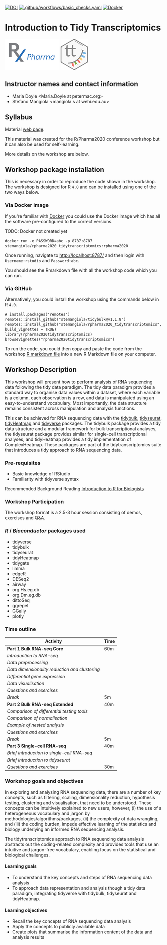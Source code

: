 <!-- badges: start -->
[![DOI](https://zenodo.org/badge/DOI/10.5281/zenodo.3959148.svg)](https://doi.org/10.5281/zenodo.3959148)
[![.github/workflows/basic_checks.yaml](https://github.com/stemangiola/rpharma2020_tidytranscriptomics/workflows/.github/workflows/basic_checks.yaml/badge.svg)](https://github.com/stemangiola/rpharma2020_tidytranscriptomics/actions) [![Docker](https://github.com/Bioconductor/rpharma2020/raw/master/docs/images/docker_icon.png)](https://hub.docker.com/repository/docker/stemangiola/rpharma2020_tidytranscriptomics) 	
<!-- badges: end -->

# Introduction to Tidy Transcriptomics
<p float="left">
<img height="100" alt="rpharma2020" src="rpharma_logo.png"/> 
<img height="100" alt="tidybulk" src="https://github.com/Bioconductor/BiocStickers/blob/master/tidybulk/tidybulk.png?raw=true"/>
</p>

## Instructor names and contact information

* Maria Doyle <Maria.Doyle at petermac.org>  
* Stefano Mangiola <mangiola.s at wehi.edu.au>

## Syllabus

Material [web page](https://stemangiola.github.io/rpharma2020_tidytranscriptomics/articles/tidytranscriptomics.html).

This material was created for the R/Pharma2020 conference workshop but it can also be used for self-learning.

More details on the workshop are below.

## Workshop package installation 

This is necessary in order to reproduce the code shown in the workshop. The workshop is designed for R `4.0` and can be installed using one of the two ways below.

### Via Docker image

If you're familiar with [Docker](https://docs.docker.com/get-docker/) you could use the Docker image which has all the software pre-configured to the correct versions.

TODO: Docker not created yet

```
docker run -e PASSWORD=abc -p 8787:8787 stemangiola/rpharma2020_tidytranscriptomics:rpharma2020
```

Once running, navigate to <http://localhost:8787/> and then login with
`Username:rstudio` and `Password:abc`.

You should see the Rmarkdown file with all the workshop code which you can run.

### Via GitHub

Alternatively, you could install the workshop using the commands below in R `4.0`.

```
# install.packages('remotes')
remotes::install_github("stemangiola/tidybulk@v1.1.8")
remotes::install_github("stemangiola/rpharma2020_tidytranscriptomics", build_vignettes = TRUE)
library(rpharma2020tidytranscriptomics)
browseVignettes("rpharma2020tidytranscriptomics")
```

To run the code, you could then copy and paste the code from the workshop [R markdown file](https://raw.githubusercontent.com/stemangiola/rpharma2020_tidytranscriptomics/master/vignettes/tidytranscriptomics.Rmd) into a new R Markdown file on your computer.

## Workshop Description

This workshop will present how to perform analysis of RNA sequencing data following the tidy data paradigm. The tidy data paradigm provides a standard way to organise data values within a dataset, where each variable is a column, each observation is a row, and data is manipulated using an easy-to-understand vocabulary. Most importantly, the data structure remains consistent across manipulation and analysis functions.

This can be achieved for RNA sequencing data with the [tidybulk](https://stemangiola.github.io/tidybulk/), [tidyseurat](https://stemangiola.github.io/tidyseurat/),  [tidyHeatmap](https://stemangiola.github.io/tidyHeatmap/) and [tidyverse](https://www.tidyverse.org/) packages. The tidybulk package provides a tidy data structure and a modular framework for bulk transcriptional analyses, the tidyseurat package provides similar for single-cell transcriptional analyses, and tidyHeatmap provides a tidy implementation of ComplexHeatmap. These packages are part of the tidytranscriptomics suite that introduces a tidy approach to RNA sequencing data.

### Pre-requisites

* Basic knowledge of RStudio
* Familiarity with tidyverse syntax

Recommended Background Reading
[Introduction to R for Biologists](https://melbournebioinformatics.github.io/r-intro-biologists/intro_r_biologists.html)

### Workshop Participation

The workshop format is a 2.5-3 hour session consisting of demos, exercises and Q&A.

### _R_ / _Bioconductor_ packages used

* tidyverse
* tidybulk
* tidyseurat
* tidyHeatmap
* tidygate
* limma
* edgeR
* DESeq2
* airway
* org.Hs.eg.db
* org.Dm.eg.db
* dittoSeq
* ggrepel
* GGally
* plotly


### Time outline

| Activity                                            | Time |
|-----------------------------------------------------|------|
| **Part 1 Bulk RNA-seq Core**                        | 60m  |
|  *Introduction to RNA-seq*                          |      |
|  *Data preprocessing*                               |      |
|  *Data dimensionality reduction and clustering*     |      |
|  *Differential gene expression*                     |      |
|  *Data visualisation*                               |      |
|  *Questions and exercises*                          |      |
| _Break_                                             |  5m  |
| **Part 2 Bulk RNA-seq Extended**                    | 40m  |
|  *Comparison of differential testing tools*         |      |
|  *Comparison of normalisation*                      |      |
|  *Example of nested analysis*                       |      |
|  *Questions and exercises*                          |      |
| _Break_                                             |  5m  |
| **Part 3 Single-cell RNA-seq**                      | 40m  |
|  *Brief introduction to single-cell RNA-seq*        |      |
|  *Brief introduction to tidyseurat*                 |      |
|  *Questions and exercises*                          | 30m  |


### Workshop goals and objectives

In exploring and analysing RNA sequencing data, there are a number of key concepts, such as filtering, scaling, dimensionality reduction, hypothesis testing, clustering and visualisation, that need to be understood. These concepts can be intuitively explained to new users, however, (i) the use of a heterogeneous vocabulary and jargon by methodologies/algorithms/packages, (ii) the complexity of data wrangling, and (iii) the coding burden, impede effective learning of the statistics and biology underlying an informed RNA sequencing analysis.

The tidytranscriptomics approach to RNA sequencing data analysis abstracts out the coding-related complexity and provides tools that use an intuitive and jargon-free vocabulary, enabling focus on the statistical and biological challenges.

#### Learning goals

* To understand the key concepts and steps of RNA sequencing data analysis
* To approach data representation and analysis though a tidy data paradigm, integrating tidyverse with tidybulk, tidyseurat and tidyHeatmap.

#### Learning objectives

* Recall the key concepts of RNA sequencing data analysis
* Apply the concepts to publicly available data
* Create plots that summarise the information content of the data and analysis results
